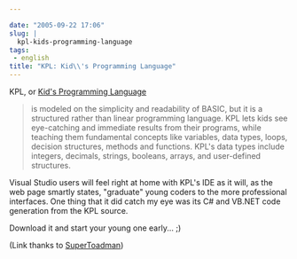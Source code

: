 ```yaml
---

date: "2005-09-22 17:06"
slug: |
  kpl-kids-programming-language
tags:
 - english
title: "KPL: Kid\\'s Programming Language"
---
```


KPL, or [Kid's Programming
Language](http://msdn.microsoft.com/coding4fun/coolapplications/KPL/default.aspx)

> is modeled on the simplicity and readability of BASIC, but it is a
> structured rather than linear programming language. KPL lets kids see
> eye-catching and immediate results from their programs, while teaching
> them fundamental concepts like variables, data types, loops, decision
> structures, methods and functions. KPL's data types include integers,
> decimals, strings, booleans, arrays, and user-defined structures.

Visual Studio users will feel right at home with KPL's IDE as it will,
as the web page smartly states, "graduate" young coders to the more
professional interfaces. One thing that it did catch my eye was its C\#
and VB.NET code generation from the KPL source.

Download it and start your young one early... ;)

(Link thanks to
[SuperToadman](http://www.supertoadman.com/cs/blogs/supertoadman/default.aspx))
